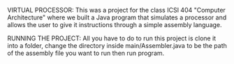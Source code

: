 VIRTUAL PROCESSOR:
This was a project for the class ICSI 404 "Computer Architecture" where we built a Java program that simulates a processor and allows the user to give it instructions through a simple assembly language.

RUNNING THE PROJECT:
All you have to do to run this project is clone it into a folder, change the directory inside main/Assembler.java to be the path of the assembly file you want to run then run program.
